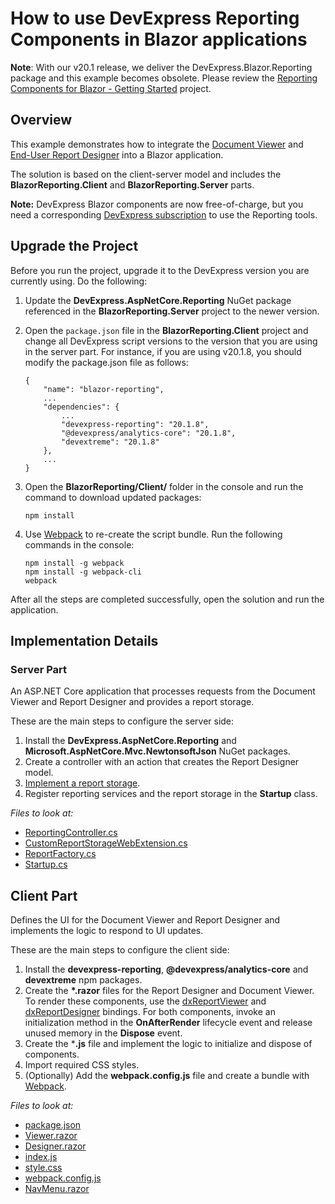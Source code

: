 # How to use DevExpress Reporting Components in Blazor applications

**Note**: With our v20.1 release, we deliver the DevExpress.Blazor.Reporting package and this example becomes obsolete. Please review the [Reporting Components for Blazor - Getting Started](https://github.com/DevExpress-Examples/Reporting-Blazor-Getting-Started) project.

## Overview

This example demonstrates how to integrate the [Document Viewer](https://docs.devexpress.com/XtraReports/400248) and [End-User Report Designer](https://docs.devexpress.com/XtraReports/400249) into a Blazor application.

The solution is based on the client-server model and includes the **BlazorReporting.Client** and **BlazorReporting.Server** parts.

**Note:** DevExpress Blazor components are now free-of-charge, but you need a corresponding [DevExpress subscription](https://www.devexpress.com/buy/net/) to use the Reporting tools.

## Upgrade the Project

Before you run the project, upgrade it to the DevExpress version you are currently using. Do the following:

1. Update the **DevExpress.AspNetCore.Reporting** NuGet package referenced in the **BlazorReporting.Server** project to the newer version.
2.  Open the `package.json` file in the **BlazorReporting.Client** project and change all DevExpress script versions to the version that you are using in the server part. For instance, if you are using v20.1.8, you should modify the package.json file as follows:

    ```
    {
        "name": "blazor-reporting",
        ...
        "dependencies": {
            ...
            "devexpress-reporting": "20.1.8",
            "@devexpress/analytics-core": "20.1.8",
            "devextreme": "20.1.8"
        },
        ...
    }
    ```
3. Open the **BlazorReporting/Client/** folder in the console and run the command to download updated packages:

    ```
    npm install
    ```

4. Use [Webpack](https://webpack.js.org/) to re-create the script bundle. Run the following commands in the console:

    ```
    npm install -g webpack
    npm install -g webpack-cli
    webpack
    ```
After all the steps are completed successfully, open the solution and run the application.
## Implementation Details

### Server Part

An ASP.NET Core application that processes requests from the Document Viewer and Report Designer and provides a report storage. 

These are the main steps to configure the server side: 
1. Install the **DevExpress.AspNetCore.Reporting** and **Microsoft.AspNetCore.Mvc.NewtonsoftJson** NuGet packages.
2. Create a controller with an action that creates the Report Designer model.
3. [Implement a report storage](https://docs.devexpress.com/XtraReports/400211).
4. Register reporting services and the report storage in the **Startup** class.

_Files to look at:_
* [ReportingController.cs](./CS/BlazorReporting/Server/Controllers/ReportingController.cs)
* [CustomReportStorageWebExtension.cs](./CS/BlazorReporting/Server/CustomReportStorageWebExtension.cs)
* [ReportFactory.cs](./CS/BlazorReporting/Server/ReportFactory.cs)
* [Startup.cs](./CS/BlazorReporting/Server/Startup.cs)

## Client Part

Defines the UI for the Document Viewer and Report Designer and implements the logic to respond to UI updates. 

These are the main steps to configure the client side: 
1. Install the **devexpress-reporting**, **@devexpress/analytics-core** and **devextreme** npm packages. 
2. Create the **\*.razor** files for the Report Designer and Document Viewer. To render these components, use the [dxReportViewer](https://docs.devexpress.com/XtraReports/118985) and [dxReportDesigner](https://docs.devexpress.com/XtraReports/400255) bindings. For both components, invoke an initialization method in the **OnAfterRender** lifecycle event and release unused memory in the **Dispose** event.
3. Create the ***.js** file and implement the logic to initialize and dispose of components. 
4. Import required CSS styles.
5. (Optionally) Add the **webpack.config.js** file and create a bundle with [Webpack](https://webpack.js.org/).


_Files to look at:_
* [package.json](./CS/BlazorReporting/Client/package.json)
* [Viewer.razor](./CS/BlazorReporting/Client/Pages/Viewer.razor)
* [Designer.razor](./CS/BlazorReporting/Client/Pages/Designer.razor)
* [index.js](./CS/BlazorReporting/Client/index.js)
* [style.css](./CS/BlazorReporting/Client/style.css)
* [webpack.config.js](./CS/BlazorReporting/Client/webpack.config.js)
* [NavMenu.razor](./CS/BlazorReporting/Client/Shared/NavMenu.razor)
